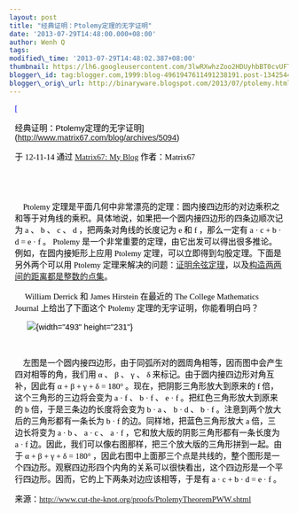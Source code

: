```yaml
--- 
layout: post 
title: "经典证明：Ptolemy定理的无字证明" 
date: '2013-07-29T14:48:00.000+08:00' 
author: Wenh Q
tags:
modified\_time: '2013-07-29T14:48:02.387+08:00' 
thumbnail: https://lh6.googleusercontent.com/3lwRXwhzZoo2HDUyhbBT0cvUFTxAjIoJ6-ruEsr2G40joW9EKD11whacwdvmAnDWI5nmmkQtaDvnowqScytcxb3miO23wLzg\_0eQqSv5bclNnS8EU-c=s72-c
blogger\_id: tag:blogger.com,1999:blog-4961947611491238191.post-1342544438702109864
blogger\_orig\_url: http://binaryware.blogspot.com/2013/07/ptolemy.html
---
```

<div
style="color: black; direction: ltr; font-family: &quot;Arial&quot;; font-size: 11pt; margin-bottom: 0; margin-left: 7.5pt; margin-right: 7.5pt; margin-top: 0; padding: 0;">

<span
style="color: #0000ee; font-family: &quot;Verdana&quot;; text-decoration: underline;">[

经典证明：Ptolemy定理的无字证明](http://www.matrix67.com/blog/archives/5094)</span>

</div>

<div
style="color: black; direction: ltr; font-family: &quot;Arial&quot;; font-size: 11pt; margin-bottom: 0; margin-left: 7.5pt; margin-right: 7.5pt; margin-top: 0; padding-bottom: 8pt; padding-left: 0; padding-right: 0; padding-top: 0;">

<span style="font-family: &quot;Verdana&quot;;">于 12-11-14 通过
</span><span
style="color: #0000ee; font-family: &quot;Verdana&quot;; text-decoration: underline;">[Matrix67:
My Blog](http://www.matrix67.com/blog)</span><span
style="font-family: &quot;Verdana&quot;;"> 作者：Matrix67</span>

</div>

<div
style="color: black; direction: ltr; font-family: &quot;Arial&quot;; font-size: 11pt; height: 11pt; margin-bottom: 0; margin-left: 7.5pt; margin-right: 7.5pt; margin-top: 0; padding: 0;">

<span style="font-family: &quot;Verdana&quot;;"></span>

</div>

<div
style="color: black; direction: ltr; font-family: &quot;Arial&quot;; font-size: 11pt; margin-bottom: 0; margin-left: 7.5pt; margin-right: 7.5pt; margin-top: 0; padding: 0;">

<span style="font-family: &quot;Verdana&quot;;">    Ptolemy
定理是平面几何中非常漂亮的定理：圆内接四边形的对边乘积之和等于对角线的乘积。具体地说，如果把一个圆内接四边形的四条边顺次记为
a 、 b 、 c 、 d ，把两条对角线的长度记为 e 和 f ，那么一定有 a · c + b
· d = e · f 。 Ptolemy
是一个非常重要的定理，由它出发可以得出很多推论。例如，在圆内接矩形上应用
Ptolemy 定理，可以立即得到勾股定理。下面是另外两个可以用 Ptolemy
定理来解决的问题：</span><span
style="color: #0000ee; font-family: &quot;Verdana&quot;; text-decoration: underline;">[证明余弦定理](http://www.matrix67.com/blog/archives/2324)</span><span
style="font-family: &quot;Verdana&quot;;">，以及</span><span
style="color: #0000ee; font-family: &quot;Verdana&quot;; text-decoration: underline;">[构造两两间的距离都是整数的点集](http://www.matrix67.com/blog/archives/4018)</span><span
style="font-family: &quot;Verdana&quot;;">。</span>

</div>

<div
style="color: black; direction: ltr; font-family: &quot;Arial&quot;; font-size: 11pt; margin-bottom: 0; margin-left: 7.5pt; margin-right: 7.5pt; margin-top: 0; padding: 0;">

<span style="font-family: &quot;Verdana&quot;;">     William Derrick 和
James Hirstein 在最近的 The College Mathematics Journal 上给出了下面这个
Ptolemy 定理的无字证明，你能看明白吗？</span>

</div>

<div
style="color: black; direction: ltr; font-family: &quot;Arial&quot;; font-size: 11pt; margin-bottom: 0; margin-left: 7.5pt; margin-right: 7.5pt; margin-top: 0; padding: 0;">

<span
style="font-family: &quot;Verdana&quot;;">      </span>![](https://lh6.googleusercontent.com/3lwRXwhzZoo2HDUyhbBT0cvUFTxAjIoJ6-ruEsr2G40joW9EKD11whacwdvmAnDWI5nmmkQtaDvnowqScytcxb3miO23wLzg_0eQqSv5bclNnS8EU-c){width="493"
height="231"}

</div>

<div
style="color: black; direction: ltr; font-family: &quot;Arial&quot;; font-size: 11pt; height: 11pt; margin-bottom: 0; margin-left: 7.5pt; margin-right: 7.5pt; margin-top: 0; padding: 0;">

<span style="font-family: &quot;Verdana&quot;;"></span>

</div>

<div
style="color: black; direction: ltr; font-family: &quot;Arial&quot;; font-size: 11pt; margin-bottom: 0; margin-left: 7.5pt; margin-right: 7.5pt; margin-top: 0; padding: 0;">




</div>

<div
style="color: black; direction: ltr; font-family: &quot;Arial&quot;; font-size: 11pt; margin-bottom: 0; margin-left: 7.5pt; margin-right: 7.5pt; margin-top: 0; padding: 0;">

<span
style="font-family: &quot;Verdana&quot;;">    左图是一个圆内接四边形，由于同弧所对的圆周角相等，因而图中会产生四对相等的角，我们用
α 、 β 、 γ 、 δ 来标记。由于圆内接四边形对角互补，因此有 α + β + γ + δ
= 180° 。现在，把阴影三角形放大到原来的 f 倍，这个三角形的三边将会变为 a
· f 、 b · f 、 e · f 。把红色三角形放大到原来的 b
倍，于是三条边的长度将会变为 b · a 、 b · d 、 b · f
。注意到两个放大后的三角形都有一条长为 b · f
的边。同样地，把蓝色三角形放大 a 倍，三边长将变为 a · b 、 a · c 、 a ·
f ，它和放大版的阴影三角形都有一条长度为 a · f
边。因此，我们可以像右图那样，把三个放大版的三角形拼到一起。由于 α + β +
γ + δ = 180°
，因此右图中上面那三个点是共线的，整个图形是一个四边形。观察四边形四个内角的关系可以很快看出，这个四边形是一个平行四边形。因而，它的上下两条对边应该相等，于是有
a · c + b · d = e · f 。</span>

</div>

<div
style="color: black; direction: ltr; font-family: &quot;Arial&quot;; font-size: 11pt; margin-bottom: 0; margin-left: 7.5pt; margin-right: 7.5pt; margin-top: 0; padding: 0;">




</div>

<div
style="color: black; direction: ltr; font-family: &quot;Arial&quot;; font-size: 11pt; margin-bottom: 0; margin-left: 7.5pt; margin-right: 7.5pt; margin-top: 0; padding: 0;">

<span style="font-family: &quot;Verdana&quot;;">来源：</span><span
style="color: #0000ee; font-family: &quot;Verdana&quot;; text-decoration: underline;"><http://www.cut-the-knot.org/proofs/PtolemyTheoremPWW.shtml></span>

</div>
